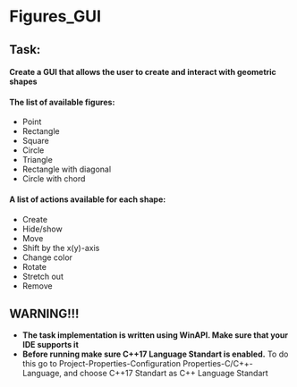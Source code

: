 # Figures_GUI
## Task: 
#### Create a GUI that allows the user to create and interact with geometric shapes
#### The list of available figures:
- Point
- Rectangle
- Square
- Circle
- Triangle
- Rectangle with diagonal
- Circle with chord
#### A list of actions available for each shape:
- Create
- Hide/show
- Move
- Shift by the x(y)-axis
- Change color
- Rotate
- Stretch out
- Remove
## WARNING!!!
- **The task implementation is written using WinAPI. Make sure that your IDE supports it**
- **Before running make sure C++17 Language Standart is enabled.** To do this go to Project-Properties-Configuration Properties-C/C++-Language, and choose C++17 Standart as C++ Language Standart
